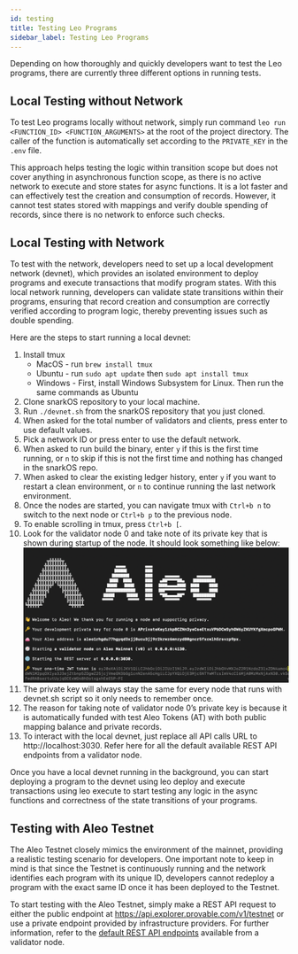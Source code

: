 ```yaml
---
id: testing
title: Testing Leo Programs
sidebar_label: Testing Leo Programs
---
```

Depending on how thoroughly and quickly developers want to test the Leo programs, there are currently three different options in running tests.  

## Local Testing without Network
To test Leo programs locally without network, simply run command `leo run <FUNCTION_ID> <FUNCTION_ARGUMENTS>` at the root of the project directory. The caller of the function is automatically set according to the `PRIVATE_KEY` in the `.env` file.  

This approach helps testing the logic within transition scope but does not cover anything in asynchronous function scope, as there is no active network to execute and store states for async functions. It is a lot faster and can effectively test the creation and consumption of records. However, it cannot test states stored with mappings and verify double spending of records, since there is no network to enforce such checks.  

## Local Testing with Network
To test with the network, developers need to set up a local development network (devnet), which provides an isolated environment to deploy programs and execute transactions that modify program states. With this local network running, developers can validate state transitions within their programs, ensuring that record creation and consumption are correctly verified according to program logic, thereby preventing issues such as double spending.  

Here are the steps to start running a local devnet:
1. Install tmux
   - MacOS - run `brew install tmux`
   - Ubuntu - run `sudo apt update` then `sudo apt install tmux`
   - Windows - First, install Windows Subsystem for Linux. Then run the same commands as Ubuntu
2. Clone snarkOS repository to your local machine.
3. Run `./devnet.sh` from the snarkOS repository that you just cloned.
4. When asked for the total number of validators and clients, press enter to use default values.
5. Pick a network ID or press enter to use the default network.
6. When asked to run build the binary, enter `y` if this is the first time running, or `n` to skip if this is not the first time and nothing has changed in the snarkOS repo.
7. When asked to clear the existing ledger history, enter `y` if you want to restart a clean environment, or `n` to continue running the last network environment.
8. Once the nodes are started, you can navigate tmux with `Ctrl+b n` to switch to the next node or `Ctrl+b p` to the previous node.
9. To enable scrolling in tmux, press `Ctrl+b [`.
10. Look for the validator node 0 and take note of its private key that is shown during startup of the node. It should look something like below:
![TestnetValidator](./images/devnet_validator_zero.png)
11. The private key will always stay the same for every node that runs with devnet.sh script so it only needs to remember once.
12. The reason for taking note of validator node 0’s private key is because it is automatically funded with test Aleo Tokens (AT) with both public mapping balance and private records.
13. To interact with the local devnet, just replace all API calls URL to http://localhost:3030.
Refer here for all the default available REST API endpoints from a validator node.

Once you have a local devnet running in the background, you can start deploying a program to the devnet using leo deploy and execute transactions using leo execute to start testing any logic in the async functions and correctness of the state transitions of your programs.

## Testing with Aleo Testnet
The Aleo Testnet closely mimics the environment of the mainnet, providing a realistic testing scenario for developers. One important note to keep in mind is that since the Testnet is continuously running and the network identifies each program with its unique ID, developers cannot redeploy a program with the exact same ID once it has been deployed to the Testnet.  

To start testing with the Aleo Testnet, simply make a REST API request to either the public endpoint at https://api.explorer.provable.com/v1/testnet or use a private endpoint provided by infrastructure providers. For further information, refer to the [default REST API endpoints](../testnet/public_endpoints/00_latest_height.md) available from a validator node.